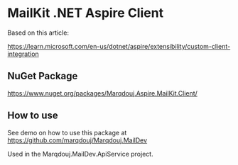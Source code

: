 # MailKit .NET Aspire Client

Based on this article:

https://learn.microsoft.com/en-us/dotnet/aspire/extensibility/custom-client-integration

## NuGet Package

https://www.nuget.org/packages/Marqdouj.Aspire.MailKit.Client/

## How to use

See demo on how to use this package at https://github.com/marqdouj/Marqdouj.MailDev

Used in the Marqdouj.MailDev.ApiService project.
